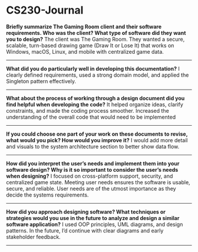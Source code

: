 # CS230-Journal
  **Briefly summarize The Gaming Room client and their software requirements. Who was the client? What type of software did they want you to design?**
  The client was The Gaming Room. They wanted a secure, scalable, turn-based drawing game (Draw It or Lose It) that works on Windows, macOS, Linux, and mobile with centralized game data.
***
**What did you do particularly well in developing this documentation?**
  I clearly defined requirements, used a strong domain model, and applied the Singleton pattern effectively.
***
**What about the process of working through a design document did you find helpful when developing the code?**
  It helped organize ideas, clarify constraints, and made the coding process smoother. Increased the understanding of the overall code that would need to be implemented
***
**If you could choose one part of your work on these documents to revise, what would you pick? How would you improve it?**
  I would add more detail and visuals to the system architecture section to better show data flow.
*** 
**How did you interpret the user’s needs and implement them into your software design? Why is it so important to consider the user’s needs when designing?**
  I focused on cross-platform support, security, and centralized game state. Meeting user needs ensures the software is usable, secure, and reliable.
  User needs are of the utmost importance as they decide the systems requirements.
***
**How did you approach designing software? What techniques or strategies would you use in the future to analyze and design a similar software application?**
  I used OOP principles, UML diagrams, and design patterns. In the future, I’d continue with clear diagrams and early stakeholder feedback.
***
